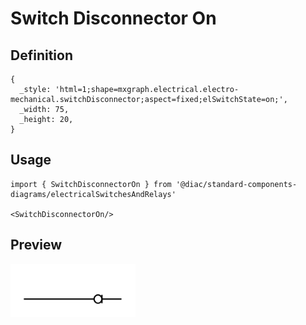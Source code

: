# Switch Disconnector On

## Definition

```
{
  _style: 'html=1;shape=mxgraph.electrical.electro-mechanical.switchDisconnector;aspect=fixed;elSwitchState=on;',
  _width: 75,
  _height: 20,
}
```

## Usage

```
import { SwitchDisconnectorOn } from '@diac/standard-components-diagrams/electricalSwitchesAndRelays'

<SwitchDisconnectorOn/>
```

## Preview

<img src="./switch-disconnector-on.png" width="200"/>
